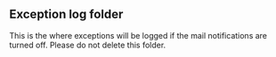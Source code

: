 ## Exception log folder
This is the where exceptions will be logged if the mail notifications are turned off.
Please do not delete this folder.